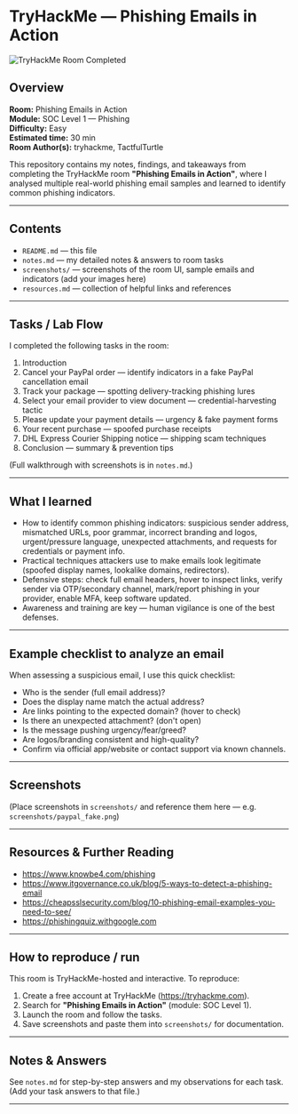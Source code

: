 # TryHackMe — Phishing Emails in Action

![TryHackMe Room Completed](https://img.shields.io/badge/TryHackMe-Completed-brightgreen)

## Overview
**Room:** Phishing Emails in Action  
**Module:** SOC Level 1 — Phishing  
**Difficulty:** Easy  
**Estimated time:** 30 min  
**Room Author(s):** tryhackme, TactfulTurtle

This repository contains my notes, findings, and takeaways from completing the TryHackMe room **"Phishing Emails in Action"**, where I analysed multiple real-world phishing email samples and learned to identify common phishing indicators.

---

## Contents
- `README.md` — this file  
- `notes.md` — my detailed notes & answers to room tasks  
- `screenshots/` — screenshots of the room UI, sample emails and indicators (add your images here)  
- `resources.md` — collection of helpful links and references

---

## Tasks / Lab Flow
I completed the following tasks in the room:

1. Introduction  
2. Cancel your PayPal order — identify indicators in a fake PayPal cancellation email  
3. Track your package — spotting delivery-tracking phishing lures  
4. Select your email provider to view document — credential-harvesting tactic  
5. Please update your payment details — urgency & fake payment forms  
6. Your recent purchase — spoofed purchase receipts  
7. DHL Express Courier Shipping notice — shipping scam techniques  
8. Conclusion — summary & prevention tips

(Full walkthrough with screenshots is in `notes.md`.)

---

## What I learned
- How to identify common phishing indicators: suspicious sender address, mismatched URLs, poor grammar, incorrect branding and logos, urgent/pressure language, unexpected attachments, and requests for credentials or payment info.
- Practical techniques attackers use to make emails look legitimate (spoofed display names, lookalike domains, redirectors).
- Defensive steps: check full email headers, hover to inspect links, verify sender via OTP/secondary channel, mark/report phishing in your provider, enable MFA, keep software updated.
- Awareness and training are key — human vigilance is one of the best defenses.

---

## Example checklist to analyze an email
When assessing a suspicious email, I use this quick checklist:
- Who is the sender (full email address)?  
- Does the display name match the actual address?  
- Are links pointing to the expected domain? (hover to check)  
- Is there an unexpected attachment? (don't open)  
- Is the message pushing urgency/fear/greed?  
- Are logos/branding consistent and high-quality?  
- Confirm via official app/website or contact support via known channels.

---

## Screenshots
(Place screenshots in `screenshots/` and reference them here — e.g. `screenshots/paypal_fake.png`)

---

## Resources & Further Reading
- https://www.knowbe4.com/phishing  
- https://www.itgovernance.co.uk/blog/5-ways-to-detect-a-phishing-email  
- https://cheapsslsecurity.com/blog/10-phishing-email-examples-you-need-to-see/  
- https://phishingquiz.withgoogle.com

---

## How to reproduce / run
This room is TryHackMe-hosted and interactive. To reproduce:
1. Create a free account at TryHackMe (https://tryhackme.com).  
2. Search for **"Phishing Emails in Action"** (module: SOC Level 1).  
3. Launch the room and follow the tasks.  
4. Save screenshots and paste them into `screenshots/` for documentation.

---

## Notes & Answers
See `notes.md` for step-by-step answers and my observations for each task. (Add your task answers to that file.)

---
